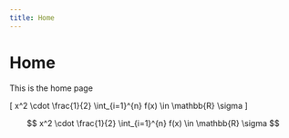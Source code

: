 ```yaml
---
title: Home
---
```

# Home

This is the home page

\[ x^2 \cdot \frac{1}{2} \int_{i=1}^{n} f(x) \in \mathbb{R} \sigma \]

$$
x^2 \cdot \frac{1}{2} \int_{i=1}^{n} f(x) \in \mathbb{R} \sigma
$$
